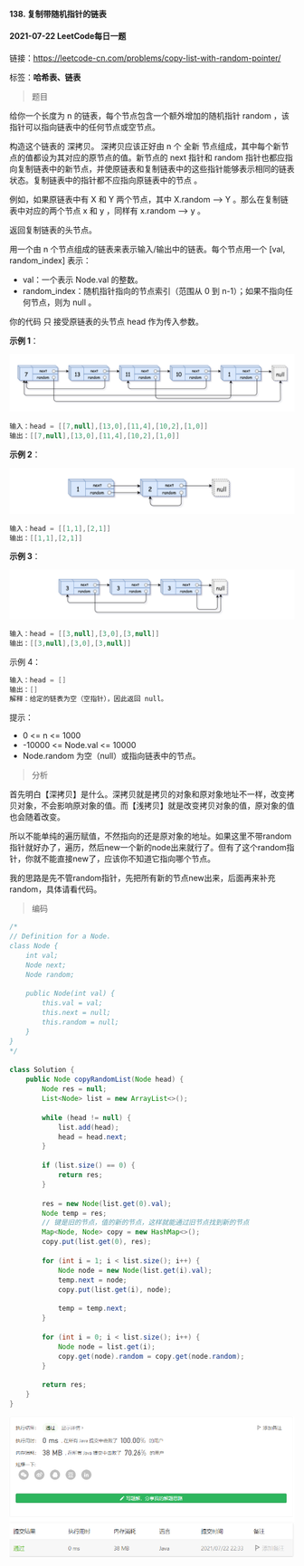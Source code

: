 #### 138. 复制带随机指针的链表

#### 2021-07-22 LeetCode每日一题

链接：https://leetcode-cn.com/problems/copy-list-with-random-pointer/

标签：**哈希表、链表**

> 题目

给你一个长度为 n 的链表，每个节点包含一个额外增加的随机指针 random ，该指针可以指向链表中的任何节点或空节点。

构造这个链表的 深拷贝。 深拷贝应该正好由 n 个 全新 节点组成，其中每个新节点的值都设为其对应的原节点的值。新节点的 next 指针和 random 指针也都应指向复制链表中的新节点，并使原链表和复制链表中的这些指针能够表示相同的链表状态。复制链表中的指针都不应指向原链表中的节点 。

例如，如果原链表中有 X 和 Y 两个节点，其中 X.random --> Y 。那么在复制链表中对应的两个节点 x 和 y ，同样有 x.random --> y 。

返回复制链表的头节点。

用一个由 n 个节点组成的链表来表示输入/输出中的链表。每个节点用一个 [val, random_index] 表示：

- val：一个表示 Node.val 的整数。
- random_index：随机指针指向的节点索引（范围从 0 到 n-1）；如果不指向任何节点，则为  null 。

你的代码 只 接受原链表的头节点 head 作为传入参数。

**示例 1**：

![img](138.复制带随机指针的链表.assets/e1.png)

```java
输入：head = [[7,null],[13,0],[11,4],[10,2],[1,0]]
输出：[[7,null],[13,0],[11,4],[10,2],[1,0]]
```

**示例 2**：

![img](138.复制带随机指针的链表.assets/e2.png)

```java
输入：head = [[1,1],[2,1]]
输出：[[1,1],[2,1]]
```

**示例 3**：

![img](138.复制带随机指针的链表.assets/e3.png)

```java
输入：head = [[3,null],[3,0],[3,null]]
输出：[[3,null],[3,0],[3,null]]
```

示例 4：

```java
输入：head = []
输出：[]
解释：给定的链表为空（空指针），因此返回 null。
```


提示：

- 0 <= n <= 1000
- -10000 <= Node.val <= 10000
- Node.random 为空（null）或指向链表中的节点。

> 分析

首先明白【深拷贝】是什么。深拷贝就是拷贝的对象和原对象地址不一样，改变拷贝对象，不会影响原对象的值。而【浅拷贝】就是改变拷贝对象的值，原对象的值也会随着改变。

所以不能单纯的遍历赋值，不然指向的还是原对象的地址。如果这里不带random指针就好办了，遍历，然后new一个新的node出来就行了。但有了这个random指针，你就不能直接new了，应该你不知道它指向哪个节点。

我的思路是先不管random指针，先把所有新的节点new出来，后面再来补充random，具体请看代码。

> 编码

```java
/*
// Definition for a Node.
class Node {
    int val;
    Node next;
    Node random;

    public Node(int val) {
        this.val = val;
        this.next = null;
        this.random = null;
    }
}
*/

class Solution {
    public Node copyRandomList(Node head) {
        Node res = null;
        List<Node> list = new ArrayList<>();

        while (head != null) {
            list.add(head);
            head = head.next;
        }

        if (list.size() == 0) {
            return res;
        }

        res = new Node(list.get(0).val);
        Node temp = res;
        // 键是旧的节点，值的新的节点，这样就能通过旧节点找到新的节点
        Map<Node, Node> copy = new HashMap<>();
        copy.put(list.get(0), res);

        for (int i = 1; i < list.size(); i++) {
            Node node = new Node(list.get(i).val);
            temp.next = node;
            copy.put(list.get(i), node);
            
            temp = temp.next;
        }

        for (int i = 0; i < list.size(); i++) {
            Node node = list.get(i);
            copy.get(node).random = copy.get(node.random);
        }

        return res;
    }
}
```

![image-20210722223400928](138.复制带随机指针的链表.assets/image-20210722223400928.png)